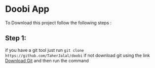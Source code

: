 # Doobi App
To Download this project follow the following steps :
## Step 1: 
if you have a git tool just run ```git clone https://github.com/TaherJalal/doobi```
if not download git using the link [Download Git](https://git-scm.com/downloads) and then run the command
